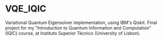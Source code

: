 # VQE_IQIC
Variational Quantum Eigensolver implementation, using IBM's Qiskit. Final project for my "Introduction to Quantum Information and Computation" (IQIC) course, at Instituto Superior Técnico (University of Lisbon).
